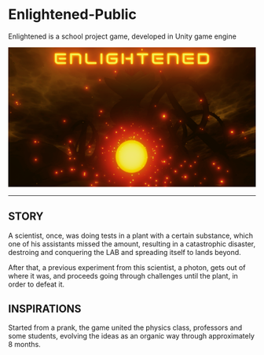 # Enlightened-Public
Enlightened is a school project game, developed in Unity game engine

![Thumb](https://github.com/TheJoseph-Dev/Enlightened/blob/d48a7bb315beb85d3736992d79bda257b6ad9a37/Enlightened.png)

---

## STORY
A scientist, once, was doing tests in a plant with a certain substance, which one of his assistants missed the amount,
resulting in a catastrophic disaster, destroing and conquering the LAB and spreading itself to lands beyond.

After that, a previous experiment from this scientist, a photon, gets out of where it was, and proceeds going through challenges until the
plant, in order to defeat it.


## INSPIRATIONS
Started from a prank, the game united the physics class, professors and some students, evolving the ideas as an organic way through approximately 8 months.